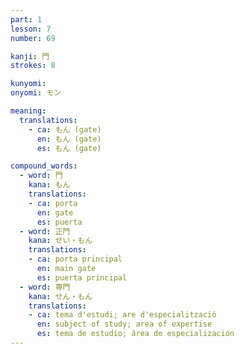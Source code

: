 ```yaml
---
part: 1
lesson: 7
number: 69

kanji: 門
strokes: 8

kunyomi:
onyomi: モン

meaning:
  translations:
    - ca: もん (gate)
      en: もん (gate)
      es: もん (gate)

compound_words:
  - word: 門
    kana: もん
    translations:
    - ca: porta
      en: gate
      es: puerta
  - word: 正門
    kana: せい・もん
    translations:
    - ca: porta principal
      en: main gate
      es: puerta principal
  - word: 専門
    kana: せん・もん
    translations:
    - ca: tema d'estudi; are d'especialització
      en: subject of study; area of expertise
      es: tema de estudio; área de especialización
---
```

